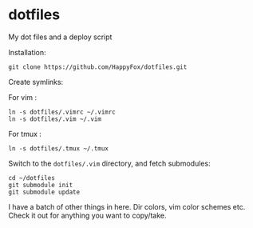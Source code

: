 # dotfiles
My dot files and a deploy script

Installation:

    git clone https://github.com/HappyFox/dotfiles.git

Create symlinks:

For vim :
    
    ln -s dotfiles/.vimrc ~/.vimrc
    ln -s dotfiles/.vim ~/.vim

For tmux :

    ln -s dotfiles/.tmux ~/.tmux

Switch to the `dotfiles/.vim` directory, and fetch submodules:

    cd ~/dotfiles
    git submodule init
    git submodule update

I have a batch of other things in here. Dir colors, vim color schemes etc.
Check it out for anything you want to copy/take.
